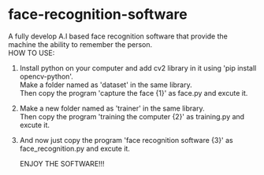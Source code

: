 # face-recognition-software
A fully develop A.I based face recognition software that provide the machine the ability to remember the person.  
HOW TO USE: 
1) Install python on your computer and add cv2 library in it using 'pip install opencv-python'.     
   Make a folder named as 'dataset' in the same library.    
   Then copy the program 'capture the face {1}' as face.py and excute it. 
2) Make a new folder named as 'trainer' in the same library.    
   Then copy the program 'training the computer {2}' as training.py and excute it. 
3) And now just copy the program 'face recognition software {3}' as face_recognition.py and excute it.

    ENJOY THE SOFTWARE!!!
